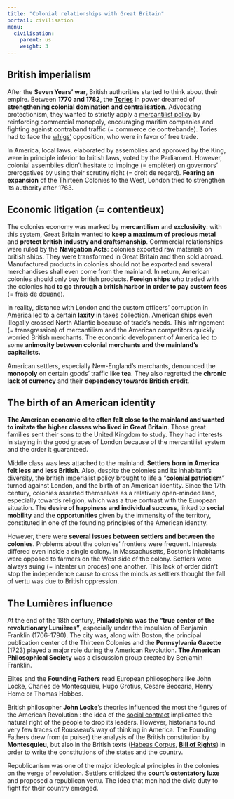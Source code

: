 ```yaml
---
title: "Colonial relationships with Great Britain"
portail: civilisation
menu:
  civilisation:
    parent: us
    weight: 3
---
```


## British imperialism

After the **Seven Years’ war**, British authorities started to think about their empire. Between **1770 and 1782**, the [**Tories**](https://fr.wikipedia.org/wiki/Tories) in power dreamed of **strengthening colonial domination and centralisation**. Advocating protectionism, they wanted to strictly apply a [mercantilist policy](https://fr.wikipedia.org/wiki/Mercantilisme) by reinforcing commercial monopoly, encouraging maritim companies and fighting against contraband traffic (= commerce de contrebande). Tories had to face the [whigs’](https://fr.wikipedia.org/wiki/Whigs) opposition, who were in favor of free trade.

In America, local laws, elaborated by assemblies and approved by the King, were in principle inferior to british laws, voted by the Parliament. However, colonial assemblies didn’t hesitate to impinge (= empiéter) on governors’ prerogatives by using their scrutiny right (= droit de regard). **Fearing an expansion** of the Thirteen Colonies to the West, London tried to strengthen its authority after 1763.

## Economic litigation (= contentieux)

The colonies economy was marked by **mercantilism** and **exclusivity**: with this system, Great Britain wanted to **keep a maximum of precious metal** and **protect british industry and craftsmanship**. Commercial relationships were ruled by the **Navigation Acts**: colonies exported raw materials on british ships. They were transformed in Great Britain and then sold abroad. Manufactured products in colonies should not be exported and several merchandises shall even come from the mainland. In return, American colonies should only buy british products. **Foreign ships** who traded with the colonies had **to go through a british harbor in order to pay custom fees** (= frais de douane).

In reality, distance with London and the custom officers’ corruption in America led to a certain **laxity** in taxes collection. American ships even illegally crossed North Atlantic because of trade’s needs. This infringement (= transgression) of mercantilism and the American competitors quickly worried British merchants. The economic development of America led to some **animosity between colonial merchants and the mainland’s capitalists.**

American settlers, especially New-England’s merchants, denounced the **monopoly** on certain goods’ traffic like **tea**. They also regretted the **chronic lack of currency** and their **dependency towards British credit**.

## The birth of an American identity

**The American economic elite often felt close to the mainland and wanted to imitate the higher classes who lived in Great Britain**. Those great families sent their sons to the United Kingdom to study. They had interests in staying in the good graces of London because of the mercantilist system and the order it guaranteed.

Middle class was less attached to the mainland. **Settlers born in America felt less and less British**. Also, despite the colonies and its inhabitant’s diversity, the british imperialist policy brought to life a “**colonial patriotism**” turned against London, and the birth of an American identity. Since the 17th century, colonies asserted themselves as a relatively open-minded land, especially towards religion, which was a true contrast with the European situation. The **desire of happiness and individual success**, linked to **social mobility** and the **opportunities** given by the immensity of the territory, constituted in one of the founding principles of the American identity.

However, there were **several issues between settlers and between the colonies**. Problems about the colonies’ frontiers were frequent. Interests differed even inside a single colony. In Massachusetts, Boston’s inhabitants were opposed to farmers on the West side of the colony. Settlers were always suing (= intenter un procès) one another. This lack of order didn’t stop the independence cause to cross the minds as settlers thought the fall of vertu was due to British oppression.

## The Lumières influence

At the end of the 18th century, **Philadelphia was the “true center of the revolutionary Lumières”**, especially under the impulsion of Benjamin Franklin (1706-1790). The city was, along with Boston, the principal publication center of the Thirteen Colonies and the **Pennsylvania Gazette** (1723) played a major role during the American Revolution. **The American Philosophical Society** was a discussion group created by Benjamin Franklin.

Elites and the **Founding Fathers** read European philosophers like John Locke, Charles de Montesquieu, Hugo Grotius, Cesare Beccaria, Henry Home or Thomas Hobbes.

British philosopher **John Locke**’s theories influenced the most the figures of the American Revolution : the idea of the [social contract](https://fr.wikipedia.org/wiki/Th%C3%A9ories_du_contrat_social) implicated the natural right of the people to drop its leaders. However, historians found very few traces of Rousseau’s way of thinking in America. The Founding Fathers drew from (= puiser) the analysis of the British constitution by **Montesquieu**, but also in the British texts ([Habeas Corpus](https://fr.wikipedia.org/wiki/Habeas_Corpus), [**Bill of Rights**](https://fr.wikipedia.org/wiki/D%C3%A9claration_des_droits)) in order to write the constitutions of the states and the country.

Republicanism was one of the major ideological principles in the colonies on the verge of revolution. Settlers criticized the **court’s ostentatory luxe** and proposed a republican vertu. The idea that men had the civic duty to fight for their country emerged.